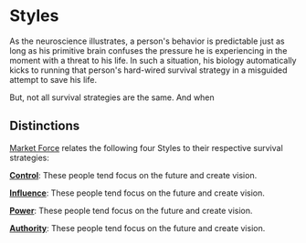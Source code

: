 # Styles
As the neuroscience illustrates, a person's behavior is predictable just as long as his primitive brain confuses the pressure he is experiencing in the moment with a threat to his life. In such a situation, his biology automatically kicks to running that person's hard-wired survival strategy in a misguided attempt to save his life.

But, not all survival strategies are the same. And when 





## Distinctions
[Market Force](www.marketforceglobal.com) relates the following four Styles to their respective survival strategies:

**[Control](control.md)**: These people tend focus on the future and create vision.

**[Influence](influence.md)**: These people tend focus on the future and create vision.

**[Power](power.md)**: These people tend focus on the future and create vision.

**[Authority](authority.md)**: These people tend focus on the future and create vision.
